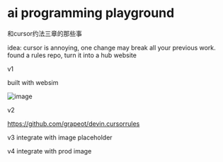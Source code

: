 # ai programming playground

和cursor约法三章的那些事


idea: cursor is annoying, one change may break all your previous work.  found a rules repo, turn it into  a hub website




v1

built with websim

![image](https://github.com/user-attachments/assets/c9b90b59-8116-42be-9389-ffd6fb7dfeec)



v2

https://github.com/grapeot/devin.cursorrules


v3 integrate with image placeholder


v4 integrate with prod image
